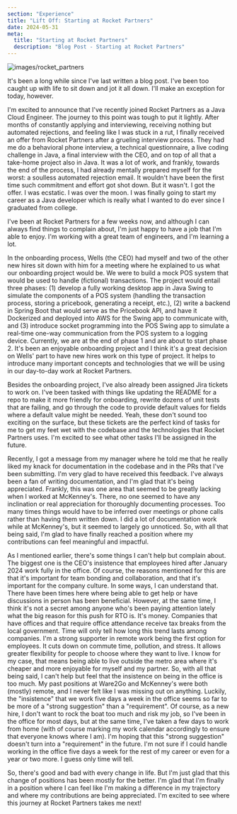 ```yaml
---
section: "Experience"
title: "Lift Off: Starting at Rocket Partners"
date: 2024-05-31
meta: 
  title: "Starting at Rocket Partners"
  description: "Blog Post - Starting at Rocket Partners"
---
```


![images/rocket_partners](/images/rocket_partners_logo.jpeg)

It's been a long while since I've last written a blog post. I've been too caught up with life to sit down and jot
it all down. I'll make an exception for today, however.

I'm excited to announce that I've recently joined Rocket Partners as a Java Cloud Engineer. The journey to this point
was tough to put it lightly. After months of constantly applying and interviewing, receiving nothing but automated
rejections, and feeling like I was stuck in a rut, I finally received an offer from Rocket Partners after a grueling
interview process. They had me do a behavioral phone interview, a technical questionnaire, a live coding challenge
in Java, a final interview with the CEO, and on top of all that a take-home project also in Java. It was a lot of work,
and frankly, towards the end of the process, I had already mentally prepared myself for the worst: a soulless automated
rejection email. It wouldn't have been the first time such commitment and effort got shot down. But it wasn't. I got 
the offer. I was ecstatic. I was over the moon. I was finally going to start my career as a Java developer which is
really what I wanted to do ever since I graduated from college.

I've been at Rocket Partners for a few weeks now, and although I can always find things to complain about, I'm just
happy to have a job that I'm able to enjoy. I'm working with a great team of engineers, and I'm learning a lot.

In the onboarding process, Wells (the CEO) had myself and two of the other new hires sit down with him for a meeting
where he explained to us what our onboarding project would be. We were to build a mock POS system that would be used
to handle (fictional) transactions. The project would entail three phases: (1) develop a fully working desktop app
in Java Swing to simulate the components of a POS system (handling the transaction process, storing a pricebook, 
generating a receipt, etc.), (2) write a backend in Spring Boot that would serve as the Pricebook API, and have it
Dockerized and deployed into AWS for the Swing app to communicate with, and (3) introduce socket programming into the
POS Swing app to simulate a real-time one-way communication from the POS system to a logging device. Currently, we
are at the end of phase 1 and are about to start phase 2. It's been an enjoyable onboarding project and I think it's 
a great decision on Wells' part to have new hires work on this type of project. It helps to introduce many important
concepts and technologies that we will be using in our day-to-day work at Rocket Partners.

Besides the onboarding project, I've also already been assigned Jira tickets to work on. I've been tasked with things 
like updating the README for a repo to make it more friendly for onboarding, rewrite dozens of unit tests that are 
failing, and go through the code to provide default values for fields where a default value might be needed. Yeah,
these don't sound too exciting on the surface, but these tickets are the perfect kind of tasks for me to get my feet
wet with the codebase and the technologies that Rocket Partners uses. I'm excited to see what other tasks I'll be
assigned in the future.

Recently, I got a message from my manager where he told me that he really liked my knack for documentation in the 
codebase and in the PRs that I've been submitting. I'm very glad to have received this feedback. I've always been a
fan of writing documentation, and I'm glad that it's being appreciated. Frankly, this was one area that seemed to 
be greatly lacking when I worked at McKenney's. There, no one seemed to have any inclination or real appreciation 
for thoroughly documenting processes. Too many times things would have to be inferred over meetings or phone calls 
rather than having them written down. I did a lot of documentation work while at McKenney's, but it seemed to largely
go unnoticed. So, with all that being said, I'm glad to have finally reached a position where my contributions can feel
meaningful and impactful.

As I mentioned earlier, there's some things I can't help but complain about. The biggest one is the CEO's insistence
that employees hired after January 2024 work fully in the office. Of course, the reasons mentioned for this are that
it's important for team bonding and collaboration, and that it's important for the company culture. In some ways, I
can understand that. There have been times here where being able to get help or have discussions in person has been
beneficial. However, at the same time, I think it's not a secret among anyone who's been paying attention lately what
the big reason for this push for RTO is. It's money. Companies that have offices and that require office attendance 
receive tax breaks from the local government. Time will only tell how long this trend lasts among companies. I'm a 
strong supporter in remote work being the first option for employees. It cuts down on commute time, pollution, and 
stress. It allows greater flexibility for people to choose where they want to live. I know for my case, that means
being able to live outside the metro area where it's cheaper and more enjoyable for myself and my partner. So, with 
all that being said, I can't help but feel that the insistence on being in the office is too much. My past positions 
at Ware2Go and McKenney's were both (mostly) remote, and I never felt like I was missing out on anything. Luckily, the 
"insistence" that we work five days a week in the office seems so far to be more of a "strong suggestion" than a 
"requirement". Of course, as a new hire, I don't want to rock the boat too much and risk my job, so I've been in the 
office for most days, but at the same time, I've taken a few days to work from home (with of course marking my work 
calendar accordingly to ensure that everyone knows where I am). I'm hoping that this "strong suggestion" doesn't turn 
into a "requirement" in the future. I'm not sure if I could handle working in the office five days a week for the rest 
of my career or even for a year or two more. I guess only time will tell.

So, there's good and bad with every change in life. But I'm just glad that this change of positions has been mostly for
the better. I'm glad that I'm finally in a position where I can feel like I'm making a difference in my trajectory and 
where my contributions are being appreciated. I'm excited to see where this journey at Rocket Partners takes me next!